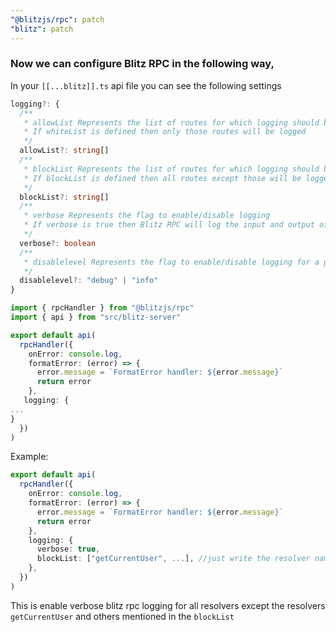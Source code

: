```yaml
---
"@blitzjs/rpc": patch
"blitz": patch
---
```


### Now we can configure Blitz RPC in the following way,

In your `[[...blitz]].ts` api file you can see the following settings

```ts
logging?: {
  /**
   * allowList Represents the list of routes for which logging should be enabled
   * If whiteList is defined then only those routes will be logged
   */
  allowList?: string[]
  /**
   * blockList Represents the list of routes for which logging should be disabled
   * If blockList is defined then all routes except those will be logged
   */
  blockList?: string[]
  /**
   * verbose Represents the flag to enable/disable logging
   * If verbose is true then Blitz RPC will log the input and output of each resolver
   */
  verbose?: boolean
  /**
   * disablelevel Represents the flag to enable/disable logging for a particular level
   */
  disablelevel?: "debug" | "info"
}
```

```ts
import { rpcHandler } from "@blitzjs/rpc"
import { api } from "src/blitz-server"

export default api(
  rpcHandler({
    onError: console.log,
    formatError: (error) => {
      error.message = `FormatError handler: ${error.message}`
      return error
    },
   logging: {
...
}
  })
)
```

Example:

```ts
export default api(
  rpcHandler({
    onError: console.log,
    formatError: (error) => {
      error.message = `FormatError handler: ${error.message}`
      return error
    },
    logging: {
      verbose: true,
      blockList: ["getCurrentUser", ...], //just write the resolver name [which is the resolver file name]
    },
  })
)
```

This is enable verbose blitz rpc logging for all resolvers except the resolvers `getCurrentUser` and others mentioned in the `blockList`
